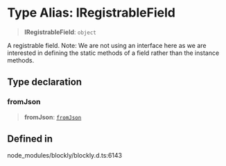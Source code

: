 # Type Alias: IRegistrableField

> **IRegistrableField**: `object`

A registrable field.
Note: We are not using an interface here as we are interested in defining the
static methods of a field rather than the instance methods.

## Type declaration

### fromJson

> **fromJson**: [`fromJson`](../namespaces/IRegistrableField/type-aliases/fromJson.md)

## Defined in

node_modules/blockly/blockly.d.ts:6143
